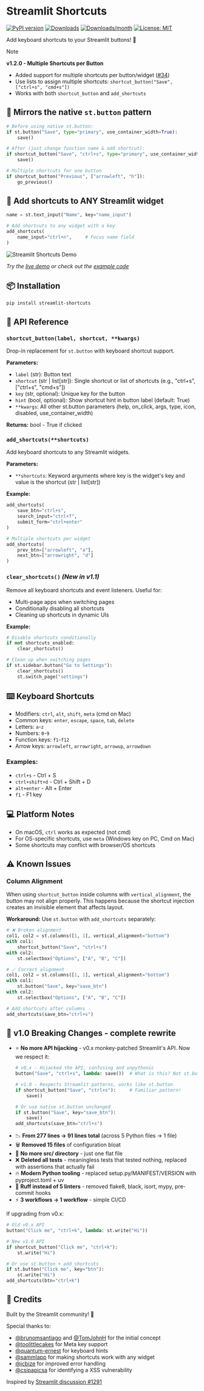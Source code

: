 # Streamlit Shortcuts

[![PyPI version](https://badge.fury.io/py/streamlit-shortcuts.svg)](https://pypi.org/project/streamlit-shortcuts/)
[![Downloads](https://pepy.tech/badge/streamlit-shortcuts)](https://pepy.tech/project/streamlit-shortcuts)
[![Downloads/month](https://pepy.tech/badge/streamlit-shortcuts/month)](https://pepy.tech/project/streamlit-shortcuts)
[![License: MIT](https://img.shields.io/badge/License-MIT-yellow.svg)](https://opensource.org/licenses/MIT)

Add keyboard shortcuts to your Streamlit buttons! 🚀

> [!NOTE]
> **v1.2.0 - Multiple Shortcuts per Button** 
> - Added support for multiple shortcuts per button/widget ([#34](https://github.com/adriangalilea/streamlit-shortcuts/issues/34))
> - Use lists to assign multiple shortcuts: `shortcut_button("Save", ["ctrl+s", "cmd+s"])`
> - Works with both `shortcut_button` and `add_shortcuts`

## 🎯 Mirrors the native `st.button` pattern

```python
# Before using native st.button:
if st.button("Save", type="primary", use_container_width=True):
    save()

# After (just change function name & add shortcut):
if shortcut_button("Save", "ctrl+s", type="primary", use_container_width=True):
    save()

# Multiple shortcuts for one button
if shortcut_button("Previous", ["arrowleft", "h"]):
    go_previous()
```

## 🎨 Add shortcuts to ANY Streamlit widget

```python
name = st.text_input("Name", key="name_input")

# Add shortcuts to any widget with a key
add_shortcuts(
    name_input="ctrl+n",     # Focus name field
)
```

![Streamlit Shortcuts Demo](screenshot.png)

*Try the [live demo](https://shortcuts.streamlit.app/) or check out the [example code](example.py)*


## 📦 Installation

```bash
pip install streamlit-shortcuts
```

## 📖 API Reference

### `shortcut_button(label, shortcut, **kwargs)`

Drop-in replacement for `st.button` with keyboard shortcut support.

**Parameters:**
- `label` (str): Button text
- `shortcut` (str | list[str]): Single shortcut or list of shortcuts (e.g., "ctrl+s", ["ctrl+s", "cmd+s"])
- `key` (str, optional): Unique key for the button
- `hint` (bool, optional): Show shortcut hint in button label (default: True)
- `**kwargs`: All other st.button parameters (help, on_click, args, type, icon, disabled, use_container_width)

**Returns:** bool - True if clicked

### `add_shortcuts(**shortcuts)`

Add keyboard shortcuts to any Streamlit widgets.

**Parameters:**
- `**shortcuts`: Keyword arguments where key is the widget's key and value is the shortcut (str | list[str])

**Example:**
```python
add_shortcuts(
    save_btn="ctrl+s",
    search_input="ctrl+f",
    submit_form="ctrl+enter"
)

# Multiple shortcuts per widget
add_shortcuts(
    prev_btn=["arrowleft", "a"],
    next_btn=["arrowright", "d"]
)
```

### `clear_shortcuts()` *(New in v1.1)*

Remove all keyboard shortcuts and event listeners. Useful for:
- Multi-page apps when switching pages
- Conditionally disabling all shortcuts
- Cleaning up shortcuts in dynamic UIs

**Example:**
```python
# Disable shortcuts conditionally
if not shortcuts_enabled:
    clear_shortcuts()

# Clean up when switching pages
if st.sidebar.button("Go to Settings"):
    clear_shortcuts()
    st.switch_page("settings")
```

## ⌨️ Keyboard Shortcuts

- Modifiers: `ctrl`, `alt`, `shift`, `meta` (cmd on Mac)
- Common keys: `enter`, `escape`, `space`, `tab`, `delete`
- Letters: `a`-`z`
- Numbers: `0`-`9`  
- Function keys: `f1`-`f12`
- Arrow keys: `arrowleft`, `arrowright`, `arrowup`, `arrowdown`

### Examples:
- `ctrl+s` - Ctrl + S
- `ctrl+shift+d` - Ctrl + Shift + D
- `alt+enter` - Alt + Enter
- `f1` - F1 key

## 💻 Platform Notes

- On macOS, `ctrl` works as expected (not cmd)
- For OS-specific shortcuts, use `meta` (Windows key on PC, Cmd on Mac)
- Some shortcuts may conflict with browser/OS shortcuts

## ⚠️ Known Issues

### Column Alignment
When using `shortcut_button` inside columns with `vertical_alignment`, the button may not align properly. This happens because the shortcut injection creates an invisible element that affects layout.

**Workaround:** Use `st.button` with `add_shortcuts` separately:

```python
# ❌ Broken alignment
col1, col2 = st.columns([1, 1], vertical_alignment="bottom")
with col1:
    shortcut_button("Save", "ctrl+s")
with col2:
    st.selectbox("Options", ["A", "B", "C"])

# ✅ Correct alignment
col1, col2 = st.columns([1, 1], vertical_alignment="bottom")
with col1:
    st.button("Save", key="save_btn")
with col2:
    st.selectbox("Options", ["A", "B", "C"])

# Add shortcuts after columns
add_shortcuts(save_btn="ctrl+s")
```

## 🚨 v1.0 Breaking Changes - complete rewrite

- ⭐ **No more API hijacking** - v0.x monkey-patched Streamlit's API. Now we respect it:
  ```python
  # v0.x - Hijacked the API, confusing and unpythonic
  button("Save", "ctrl+s", lambda: save())  # What is this? Not st.button!
  
  # v1.0 - Respects Streamlit patterns, works like st.button
  if shortcut_button("Save", "ctrl+s"):     # Familiar pattern!
      save()
  
  # Or use native st.button unchanged
  if st.button("Save", key="save_btn"):
      save()
  add_shortcuts(save_btn="ctrl+s")
  ```
- 📉 **From 277 lines → 91 lines total** (across 5 Python files → 1 file)
- 🗑️ **Removed 15 files** of configuration bloat
- 📁 **No more src/ directory** - just one flat file
- ❌ **Deleted all tests** - meaningless tests that tested nothing, replaced with assertions that actually fail
- 🔥 **Modern Python tooling** - replaced setup.py/MANIFEST/VERSION with pyproject.toml + uv
- 🧹 **Ruff instead of 5 linters** - removed flake8, black, isort, mypy, pre-commit hooks
- ⚡ **3 workflows → 1 workflow** - simple CI/CD

If upgrading from v0.x:

```python
# Old v0.x API
button("Click me", "ctrl+k", lambda: st.write("Hi"))

# New v1.0 API  
if shortcut_button("Click me", "ctrl+k"):
    st.write("Hi")

# Or use st.button + add_shortcuts
if st.button("Click me", key="btn"):
    st.write("Hi")
add_shortcuts(btn="ctrl+k")
```

## 🙏 Credits

Built by the Streamlit community! 🎈

Special thanks to:
- [@brunomsantiago](https://github.com/brunomsantiago) and [@TomJohnH](https://github.com/TomJohnH) for the initial concept
- [@toolittlecakes](https://github.com/toolittlecakes) for Meta key support  
- [@quantum-ernest](https://github.com/quantum-ernest) for keyboard hints
- [@sammlapp](https://github.com/sammlapp) for making shortcuts work with any widget
- [@jcbize](https://github.com/jcbize) for improved error handling
- [@csipapicsa](https://github.com/csipapicsa) for identifying a XSS vulnerability

Inspired by [Streamlit discussion #1291](https://github.com/streamlit/streamlit/issues/1291)
